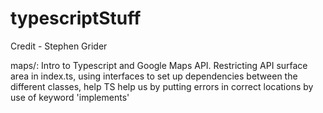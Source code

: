 # typescriptStuff

Credit - Stephen Grider

maps/: Intro to Typescript and Google Maps API. Restricting API surface area in index.ts, using interfaces to set up dependencies between the different classes, help TS help us by putting errors in correct locations by use of keyword 'implements'
